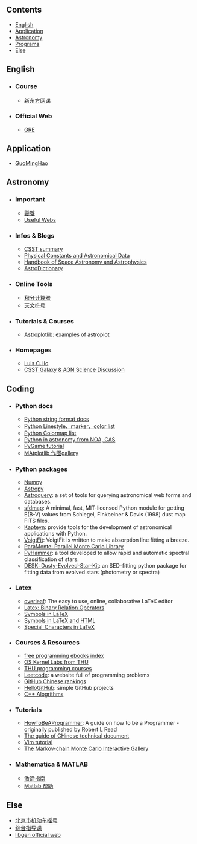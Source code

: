 ## Contents <!-- omit in toc -->
* [English](#english)
* [Application](#application)
* [Astronomy](#astronomy)
* [Programs](#programs)
* [Else](#else)



## English
* ### Course
  * [新东方网课](http://library.koolearn.com/index)
* ### Official Web
  * [GRE](https://gre.neea.edu.cn/login.do)

## Application
  * [GuoMingHao](https://mh-guo.github.io)
 
## Astronomy
* ### Important
  * [饕餮](https://taotie.readthedocs.io/en/latest/resource/research/getting_started_cn.html)
  * [Useful Webs](https://github.com/panzhiwei1997/Very_Useful_Very_Interesting/blob/main/VUVI_Chinese.md)

* ### Infos & Blogs
  * [CSST summary](https://github.com/CSSTsci/GalaxyAGN_science_discussion/wiki/CSST-Summary)
  * [Physical Constants and Astronomical Data](http://www.astro.wisc.edu/~dolan/constants.html)
  * [Handbook of Space Astronomy and Astrophysics](http://ads.harvard.edu/books/hsaa/toc.html)
  * [AstroDictionary](https://nadc.china-vo.org/astrodict/)

* ### Online Tools
  * [积分计算器](https://www.wolframalpha.com/calculators/integral-calculator)
  * [天文符号](http://astroleaks.lamost.org/submission/symbol/)

* ### Tutorials & Courses
  * [Astroplotlib](http://astroplotlib.stsci.edu/): examples of astroplot

* ### Homepages
  * [Luis C.Ho](http://kavli.pku.edu.cn/~lho/)
  * [CSST Galaxy & AGN Science Discussion](https://github.com/CSSTsci/GalaxyAGN_science_discussion/wiki/CSST-Galaxy-&-AGN-Science-Discussion)

## Coding
* ### Python docs
  * [Python string format docs](https://pyformat.info/)
  * [Python Linestyle、marker、color list](https://www.cnblogs.com/darkknightzh/p/6117528.html)
  * [Python Colormap list](https://blog.csdn.net/lly1122334/article/details/88535217)
  * [Python in astronomy from NOA, CAS](https://hebl.china-vo.org/course/PIA2020/)
  * [PyGame tutorial](https://eyehere.net/2011/python-pygame-novice-professional-1/)
  * [MAtplotlib 作图gallery](https://matplotlib.org/stable/gallery/index.html)

* ### Python packages
  * [Numpy](https://numpy.org/)
  * [Astropy](https://www.astropy.org/)
  * [Astroquery](https://astroquery.readthedocs.io/en/latest/index.html): a set of tools for querying astronomical web forms and databases.
  * [sfdmap](https://github.com/kbarbary/sfdmap): A minimal, fast, MIT-licensed Python module for getting E(B-V) values from Schlegel, Finkbeiner & Davis (1998) dust map FITS files.
  * [Kapteyn](https://www.astro.rug.nl/software/kapteyn/index.html): provide tools for the development of astronomical applications with Python.
  * [VoigtFit](https://voigtfit.readthedocs.io/en/latest/): VoigtFit is written to make absorption line fitting a breeze.
  * [ParaMonte: Parallel Monte Carlo Library](https://www.cdslab.org/paramonte/notes/overview/preface/)
  * [PyHammer](https://github.com/BU-hammerTeam/PyHammer): a tool developed to allow rapid and automatic spectral classification of stars.
  * [DESK: Dusty-Evolved-Star-Kit](https://github.com/s-goldman/Dusty-Evolved-Star-Kit): an SED-fitting python package for fitting data from evolved stars (photometry or spectra)

* ### Latex
  * [overleaf](https://www.overleaf.com/): The easy to use, online, collaborative LaTeX editor
  * [Latex: Binary Relation Operators](http://www.access2science.com/latex/Binary.html)
  * [Symbols in LaTeX](https://latex.wikia.org/wiki/List_of_LaTeX_symbols)
  * [Symbols in LaTeX and HTML](http://www.stevesque.com/symbols/)
  * [Special_Characters in LaTeX](https://en.wikibooks.org/wiki/LaTeX/Special_Characters)

* ### Courses & Resources
  * [free programming ebooks index](https://github.com/justjavac/free-programming-books-zh_CN)
  * [OS Kernel Labs from THU](https://github.com/kiukotsu/ucore)
  * [THU programming courses](https://github.com/PKUanonym/REKCARC-TSC-UHT)
  * [Leetcode](https://leetcode-cn.com/): a website full of programming problems
  * [GitHub Chinese rankings](https://github.com/kon9chunkit/GitHub-Chinese-Top-Charts)
  * [HelloGitHub](https://github.com/521xueweihan/HelloGitHub): simple GitHub projects
  * [C++ Alogrithms](https://github.com/TheAlgorithms/C-Plus-Plus)

* ### Tutorials
  * [HowToBeAProgrammer](https://github.com/braydie/HowToBeAProgrammer): A guide on how to be a Programmer - originally published by Robert L Read
  * [The guide of CHinese technical document](https://github.com/ruanyf/document-style-guide)
  * [Vim tutorial](https://github.com/wsdjeg/vim-galore-zh_cn)
  * [The Markov-chain Monte Carlo Interactive Gallery](http://chi-feng.github.io/mcmc-demo/)

* ### Mathematica & MATLAB
  * [激活指南](https://tiebamma.github.io/InstallTutorial/)
  * [Matlab 帮助](https://ww2.mathworks.cn/support.html?s_tid=gn_supp)


## Else
* [北京市机动车摇号](https://xkczb.jtw.beijing.gov.cn)
* [综合指导课](https://meetplan.phy.pku.edu.cn/meetplan/teacherlist)
* [libgen official web](https://libgen.onl)
